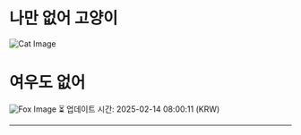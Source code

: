 
# 나만 없어 고양이

![Cat Image](https://cdn2.thecatapi.com/images/bnj.jpg)

# 여우도 없어
![Fox Image](https://randomfox.ca/images/49.jpg)
⏳ 업데이트 시간: 2025-02-14 08:00:11 (KRW)

---

